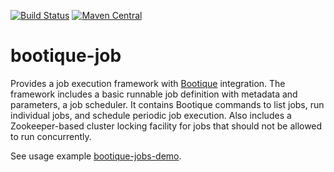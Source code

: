 [![Build Status](https://travis-ci.org/bootique/bootique-job.svg)](https://travis-ci.org/bootique/bootique-job)
[![Maven Central](https://maven-badges.herokuapp.com/maven-central/io.bootique.job/bootique-job/badge.svg)](https://maven-badges.herokuapp.com/maven-central/io.bootique.job/bootique-job/)


# bootique-job
Provides a job execution framework with [Bootique](http://bootique.io) integration. The framework includes a basic 
runnable job definition with metadata and parameters, a job scheduler. It contains Bootique commands to list jobs, 
run individual jobs, and schedule periodic job execution. Also includes a Zookeeper-based cluster locking facility 
for jobs that should not be allowed to run concurrently.

See usage example [bootique-jobs-demo](https://github.com/bootique-examples/bootique-jobs-demo).